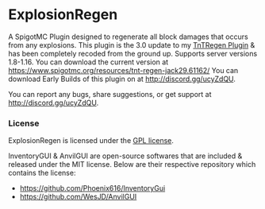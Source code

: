 # ExplosionRegen
A SpigotMC Plugin designed to regenerate all block damages that occurs from any explosions. This plugin is the 3.0 update to my [TnTRegen Plugin](https://www.spigotmc.org/resources/tnt-regen-jack29.61162/) & has been completely recoded from the ground up. Supports server versions 1.8-1.16. 
You can download the current version at https://www.spigotmc.org/resources/tnt-regen-jack29.61162/
You can download Early Builds of this plugin on at http://discord.gg/ucyZdQU.

You can report any bugs, share suggestions, or get support at http://discord.gg/ucyZdQU.
### License
ExplosionRegen is licensed under the [GPL license](https://github.com/Jackalantern29/ExplosionRegen/blob/master/LICENSE).

InventoryGUI & AnvilGUI are open-source softwares that are included & released under the MIT license. Below are their respective repository which contains the license:
 - https://github.com/Phoenix616/InventoryGui
 - https://github.com/WesJD/AnvilGUI
